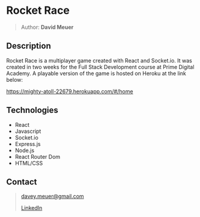 # Rocket Race

> Author: **David Meuer**

## Description

Rocket Race is a multiplayer game created with React and Socket.io. It was created in two weeks for the Full Stack Development course at Prime Digital Academy. A playable version of the game is hosted on Heroku at the link below:

https://mighty-atoll-22679.herokuapp.com/#/home

## Technologies

 - React
 - Javascript
 - Socket.io
 - Express.js
 - Node.js
 - React Router Dom
 - HTML/CSS

## Contact

> [davey.meuer@gmail.com](mailto:davey.meuer@gmail.com)
> 
> [LinkedIn](https://www.linkedin.com/in/david-meuer-218611152/)